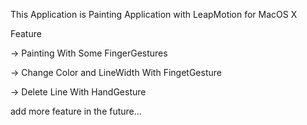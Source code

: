 This Application is Painting Application with LeapMotion for MacOS X

Feature

-> Painting With Some FingerGestures  

-> Change Color and LineWidth With FingetGesture

-> Delete Line With HandGesture


add more feature in the future...


